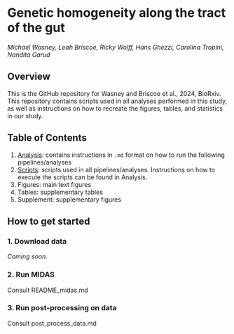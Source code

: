 # Genetic homogeneity along the tract of the gut
*Michael Wasney, Leah Briscoe, Ricky Wolff, Hans Ghezzi, Carolina Tropini, Nandita Garud*

## Overview
This is the GitHub repository for Wasney and Briscoe et al., 2024, BioRxiv. This repository contains scripts used in all analyses performed in this study, as well as instructions on how to recreate the figures, tables, and statistics in our study. 

## Table of Contents

1. [Analysis](https://github.com/garudlab/Wasney-Briscoe-2024/tree/main/analysis): contains instructions in `.md` format on how to run the following pipelines/analyses
2. [Scripts](https://github.com/garudlab/Wasney-Briscoe-2024/tree/main/scripts): scripts used in all pipelines/analyses. Instructions on how to execute the scripts can be found in Analysis.
3. Figures: main text figures
4. Tables: supplementary tables
5. Supplement: supplementary figures

## How to get started

### 1. Download data

*Coming soon.*

### 2. Run MIDAS

Consult README_midas.md

### 3. Run post-processing on data

Consult post_process_data.md
